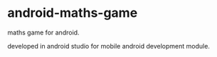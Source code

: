 # android-maths-game
maths game for android.

developed in android studio for mobile android development module.

